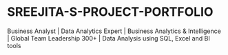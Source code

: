# SREEJITA-S-PROJECT-PORTFOLIO
Business Analyst | Data Analytics Expert | Business Analytics &amp; Intelligence | Global Team Leadership 300+ | Data Analysis using SQL, Excel and BI tools 
